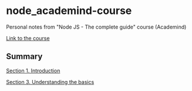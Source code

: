 # node_academind-course
Personal notes from "Node JS - The complete guide" course (Academind)

[Link to the course](https://pro.academind.com/p/nodejs-the-complete-guide-incl-mvc-rest-apis-graphql)

## Summary 

[Section 1. Introduction](https://github.com/jlaguilargomez/node_academind-course/blob/master/s1_introduction.md)

[Section 3. Understanding the basics](https://github.com/jlaguilargomez/node_academind-course/blob/master/s3_understanding-the-basics.md)
